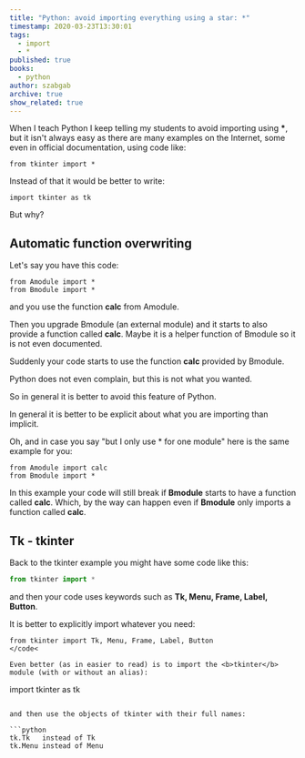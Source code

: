 ```yaml
---
title: "Python: avoid importing everything using a star: *"
timestamp: 2020-03-23T13:30:01
tags:
  - import
  - *
published: true
books:
  - python
author: szabgab
archive: true
show_related: true
---
```



When I teach Python I keep telling my students to avoid importing using <b>*</b>,
but it isn't always easy as there are many examples
on the Internet, some even in official documentation, using code like:

```
from tkinter import *
```

Instead of that it would be better to write:

```
import tkinter as tk
```

But why?


## Automatic function overwriting

Let's say you have this code:

```
from Amodule import *
from Bmodule import *
```

and you use the function <b>calc</b> from Amodule.

Then you upgrade Bmodule (an external module) and it starts to also provide a function called <b>calc</b>.
Maybe it is a helper function of Bmodule so it is not even documented.

Suddenly your code starts to use the function <b>calc</b> provided by Bmodule.

Python does not even complain, but this is not what you wanted.

So in general it is better to avoid this feature of Python.

In general it is better to be explicit about what you are importing than implicit.

Oh, and in case you say "but I only use * for one module" here is the same example for you:

```
from Amodule import calc
from Bmodule import *
```

In this example your code will still break if <b>Bmodule</b> starts to have a function called <b>calc</b>.
Which, by the way can happen even if <b>Bmodule</b> only imports a function called <b>calc</b>.


## Tk - tkinter

Back to the tkinter example you might have some code like this:

```python
from tkinter import *
```

and then your code uses keywords such as <b>Tk, Menu, Frame, Label, Button</b>.

It is better to explicitly import whatever you need:

```
from tkinter import Tk, Menu, Frame, Label, Button
</code<

Even better (as in easier to read) is to import the <b>tkinter</b> module (with or without an alias):

```
import tkinter as tk
```

and then use the objects of tkinter with their full names:

```python
tk.Tk   instead of Tk
tk.Menu instead of Menu
```

